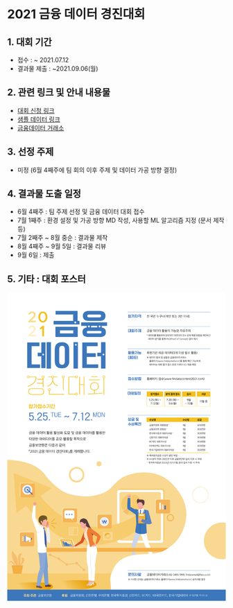 # 2021 금융 데이터 경진대회



## 1. 대회 기간

- 접수 : ~ 2021.07.12
- 결과물 제출 : ~2021.09.06(월)



## 2. 관련 링크 및 안내 내용물

- [대회 신청 링크](https://www.findatacontest2021.com/index.php)
- [샘플 데이터 링크](https://www.findatamall.or.kr/fsec/dataProd/generalDataProd.do?cmnx=44&sCharge=charge&sFree=free&sNego=nego&searchType=00&sKeyword=2021%EA%B8%88%EC%9C%B5%EB%8D%B0%EC%9D%B4%ED%84%B0%EA%B2%BD%EC%A7%84%EB%8C%80%ED%9A%8C&sTaxonomy=200&sOrderByType=orderByDate)
- [금융데이터 거래소](https://www.findatamall.or.kr/fsec/main/main.do?cmnx=1)



## 3. 선정 주제

- 미정 (6월 4째주에 팀 회의 이후 주제 및 데이터 가공 방향 결정)



## 4. 결과물 도출 일정

- 6월 4째주 : 팀 주제 선정 및 금융 데이터 대회 접수
- 7월 1째주 : 환경 설정 및 가공 방향 MD 작성, 사용할 ML 알고리즘 지정 (문서 제작 등)
- 7월 2째주 ~ 8월 중순 : 결과물 제작
- 8월 4째주 ~ 9월 5일 : 결과물 리뷰
- 9월 6일 : 제출



## 5. 기타 : 대회 포스터

![금융데이터 경진대회](./poster.jpeg)